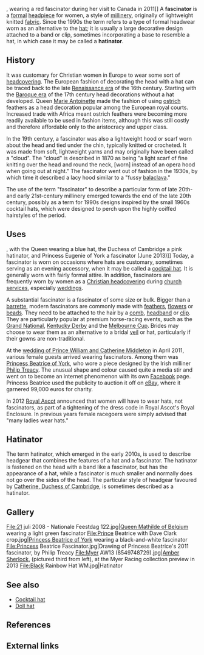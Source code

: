 , wearing a red fascinator during her visit to Canada in 2011\]\] A
**fascinator** is a [formal](formal_wear "wikilink")
[headpiece](headpiece "wikilink") for women, a style of
[millinery](Hatmaking "wikilink"), originally of lightweight knitted
[fabric](fabric "wikilink"). Since the 1990s the term refers to a type
of formal headwear worn as an alternative to the [hat](hat "wikilink");
it is usually a large decorative design attached to a band or clip,
sometimes incorporating a base to resemble a hat, in which case it may
be called a **hatinator**.

## History

It was customary for Christian women in Europe to wear some sort of
[headcovering](Christian_headcovering "wikilink"). The European fashion
of decorating the head with a hat can be traced back to the late
[Renaissance era](Renaissance_era "wikilink") of the 16th century.
Starting with the [Baroque era](Baroque_era "wikilink") of the 17th
century head decorations without a hat developed. Queen [Marie
Antoinette](Marie_Antoinette "wikilink") made the fashion of using
[ostrich](ostrich "wikilink") feathers as a head decoration popular
among the European royal courts. Increased trade with Africa meant
ostrich feathers were becoming more readily available to be used in
fashion items, although this was still costly and therefore affordable
only to the aristocracy and upper class.

In the 19th century, a fascinator was also a lightweight hood or scarf
worn about the head and tied under the chin, typically knitted or
crocheted. It was made from soft, lightweight yarns and may originally
have been called a "cloud". The "cloud" is described in 1870 as being "a
light scarf of fine knitting over the head and round the neck, \[worn\]
instead of an opera hood when going out at night." The fascinator went
out of fashion in the 1930s, by which time it described a lacy hood
similar to a "fussy [balaclava](balaclava_(clothing) "wikilink")."

The use of the term "fascinator" to describe a particular form of late
20th- and early 21st-century millinery emerged towards the end of the
late 20th century, possibly as a term for 1990s designs inspired by the
small 1960s cocktail hats, which were designed to perch upon the highly
coiffed hairstyles of the period.

## Uses

, with the Queen wearing a blue hat, the Duchess of Cambridge a pink
hatinator, and Princess Eugenie of York a fascinator (June 2013)\]\]
Today, a fascinator is worn on occasions where hats are customary,
sometimes serving as an evening accessory, when it may be called a
[cocktail hat](cocktail_hat "wikilink"). It is generally worn with
fairly formal attire. In addition, fascinators are frequently worn by
women as a [Christian headcovering](Christian_headcovering "wikilink")
during [church services](church_service "wikilink"), especially
[weddings](Christian_views_on_marriage "wikilink").

A substantial fascinator is a fascinator of some size or bulk. Bigger
than a [barrette](barrette "wikilink"), modern fascinators are commonly
made with [feathers](feather "wikilink"), [flowers](flower "wikilink")
or [beads](bead "wikilink"). They need to be attached to the hair by a
[comb](comb "wikilink"), [headband](headband "wikilink") or
[clip](Hairpin_(fashion) "wikilink"). They are particularly popular at
premium horse-racing events, such as the [Grand
National](Grand_National "wikilink"), [Kentucky
Derby](Kentucky_Derby "wikilink") and the [Melbourne
Cup](Melbourne_Cup "wikilink"). Brides may choose to wear them as an
alternative to a bridal [veil](veil "wikilink") or hat, particularly if
their gowns are non-traditional.

At the [wedding of Prince William and Catherine
Middleton](wedding_of_Prince_William_and_Catherine_Middleton "wikilink")
in April 2011, various female guests arrived wearing fascinators. Among
them was [Princess Beatrice of
York](Princess_Beatrice_of_York "wikilink"), who wore a piece designed
by the Irish milliner [Philip Treacy](Philip_Treacy "wikilink"). The
unusual shape and colour caused quite a media stir and went on to become
an internet phenomenon with its own [Facebook](Facebook "wikilink")
page. Princess Beatrice used the publicity to auction it off on
[eBay](eBay "wikilink"), where it garnered 99,000 euros for charity.

In 2012 [Royal Ascot](Royal_Ascot "wikilink") announced that women will
have to wear hats, not fascinators, as part of a tightening of the dress
code in Royal Ascot's Royal Enclosure. In previous years female
racegoers were simply advised that "many ladies wear hats."

## Hatinator

The term hatinator, which emerged in the early 2010s, is used to
describe headgear that combines the features of a hat and a fascinator.
The hatinator is fastened on the head with a band like a fascinator, but
has the appearance of a hat, while a fascinator is much smaller and
normally does not go over the sides of the head. The particular style of
headgear favoured by [Catherine, Duchess of
Cambridge](Catherine,_Duchess_of_Cambridge "wikilink"), is sometimes
described as a hatinator.

## Gallery

<File:21> juli 2008 - Nationale Feestdag 122.jpg\|[Queen Mathilde of
Belgium](Queen_Mathilde_of_Belgium "wikilink") wearing a light green
fascinator <File:Prince> Beatrice with Dave Clark crop.jpg\|[Princess
Beatrice of York](Princess_Beatrice_of_York "wikilink") wearing a
black-and-white fascinator <File:Princess> Beatrice
Fascinator.jpg\|Drawing of Princess Beatrice's 2011 fascinator, by
Philip Treacy <File:Myer> AW13 (8549748729).jpg\|[Amber
Sherlock](Amber_Sherlock "wikilink"), (pictured third from left), at the
Myer Racing collection preview in 2013 <File:Black> Rainbow Hat
WM.jpg\|Hatinator

## See also

-   [Cocktail hat](Cocktail_hat "wikilink")
-   [Doll hat](Doll_hat "wikilink")

## References

## External links